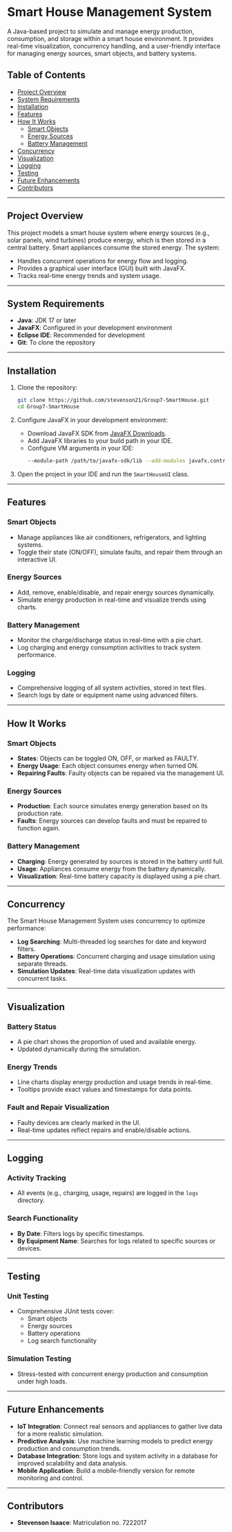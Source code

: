 # Smart House Management System

A Java-based project to simulate and manage energy production, consumption, and storage within a smart house environment. It provides real-time visualization, concurrency handling, and a user-friendly interface for managing energy sources, smart objects, and battery systems.

## Table of Contents
- [Project Overview](#project-overview)
- [System Requirements](#system-requirements)
- [Installation](#installation)
- [Features](#features)
- [How It Works](#how-it-works)
  - [Smart Objects](#smart-objects)
  - [Energy Sources](#energy-sources)
  - [Battery Management](#battery-management)
- [Concurrency](#concurrency)
- [Visualization](#visualization)
- [Logging](#logging)
- [Testing](#testing)
- [Future Enhancements](#future-enhancements)
- [Contributors](#contributors)

---

## Project Overview

This project models a smart house system where energy sources (e.g., solar panels, wind turbines) produce energy, which is then stored in a central battery. Smart appliances consume the stored energy. The system:
- Handles concurrent operations for energy flow and logging.
- Provides a graphical user interface (GUI) built with JavaFX.
- Tracks real-time energy trends and system usage.

---

## System Requirements

- **Java**: JDK 17 or later
- **JavaFX**: Configured in your development environment
- **Eclipse IDE**: Recommended for development
- **Git**: To clone the repository

---

## Installation

1. Clone the repository:
   ```bash
   git clone https://github.com/stevenson21/Group7-SmartHouse.git
   cd Group7-SmartHouse
2. Configure JavaFX in your development environment:

   - Download JavaFX SDK from [JavaFX Downloads](https://gluonhq.com/products/javafx/).
   - Add JavaFX libraries to your build path in your IDE.
   - Configure VM arguments in your IDE:
     ```bash
     --module-path /path/to/javafx-sdk/lib --add-modules javafx.controls,javafx.fxml
     ```

3. Open the project in your IDE and run the `SmartHouseUI` class.

---

## Features

### Smart Objects
- Manage appliances like air conditioners, refrigerators, and lighting systems.
- Toggle their state (ON/OFF), simulate faults, and repair them through an interactive UI.

### Energy Sources
- Add, remove, enable/disable, and repair energy sources dynamically.
- Simulate energy production in real-time and visualize trends using charts.

### Battery Management
- Monitor the charge/discharge status in real-time with a pie chart.
- Log charging and energy consumption activities to track system performance.

### Logging
- Comprehensive logging of all system activities, stored in text files.
- Search logs by date or equipment name using advanced filters.

---

## How It Works

### Smart Objects
- **States**: Objects can be toggled ON, OFF, or marked as FAULTY.
- **Energy Usage**: Each object consumes energy when turned ON.
- **Repairing Faults**: Faulty objects can be repaired via the management UI.

### Energy Sources
- **Production**: Each source simulates energy generation based on its production rate.
- **Faults**: Energy sources can develop faults and must be repaired to function again.

### Battery Management
- **Charging**: Energy generated by sources is stored in the battery until full.
- **Usage**: Appliances consume energy from the battery dynamically.
- **Visualization**: Real-time battery capacity is displayed using a pie chart.

---

## Concurrency

The Smart House Management System uses concurrency to optimize performance:

- **Log Searching**: Multi-threaded log searches for date and keyword filters.
- **Battery Operations**: Concurrent charging and usage simulation using separate threads.
- **Simulation Updates**: Real-time data visualization updates with concurrent tasks.

---

## Visualization

### Battery Status
- A pie chart shows the proportion of used and available energy.
- Updated dynamically during the simulation.

### Energy Trends
- Line charts display energy production and usage trends in real-time.
- Tooltips provide exact values and timestamps for data points.

### Fault and Repair Visualization
- Faulty devices are clearly marked in the UI.
- Real-time updates reflect repairs and enable/disable actions.

---

## Logging

### Activity Tracking
- All events (e.g., charging, usage, repairs) are logged in the `logs` directory.

### Search Functionality
- **By Date**: Filters logs by specific timestamps.
- **By Equipment Name**: Searches for logs related to specific sources or devices.

---

## Testing

### Unit Testing
- Comprehensive JUnit tests cover:
  - Smart objects
  - Energy sources
  - Battery operations
  - Log search functionality

### Simulation Testing
- Stress-tested with concurrent energy production and consumption under high loads.

---

## Future Enhancements

- **IoT Integration**: Connect real sensors and appliances to gather live data for a more realistic simulation.
- **Predictive Analysis**: Use machine learning models to predict energy production and consumption trends.
- **Database Integration**: Store logs and system activity in a database for improved scalability and data analysis.
- **Mobile Application**: Build a mobile-friendly version for remote monitoring and control.

---

## Contributors

- **Stevenson Isaace**: Matriculation no.  7222017 


